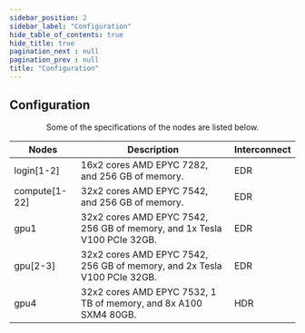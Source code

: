 ```yaml
---
sidebar_position: 2
sidebar_label: "Configuration"
hide_table_of_contents: true
hide_title: true
pagination_next : null
pagination_prev : null
title: "Configuration"
---
```


## Configuration

<div align="center">

<p class="center">
Some of the specifications of the nodes are listed below.
</p>

| Nodes         | Description                                                              | Interconnect |
|---------------|--------------------------------------------------------------------------|--------------|
| login[1-2]    | 16x2 cores AMD EPYC 7282, and 256 GB of memory.                          | EDR          |
| compute[1-22] | 32x2 cores AMD EPYC 7542, and 256 GB of memory.                          | EDR          |
| gpu1          | 32x2 cores AMD EPYC 7542, 256 GB of memory, and 1x Tesla V100 PCIe 32GB. | EDR          |
| gpu[2-3]      | 32x2 cores AMD EPYC 7542, 256 GB of memory, and 2x Tesla V100 PCIe 32GB. | EDR          |
| gpu4          | 32x2 cores AMD EPYC 7532, 1 TB of memory, and 8x A100 SXM4 80GB.         | HDR          |

</div>